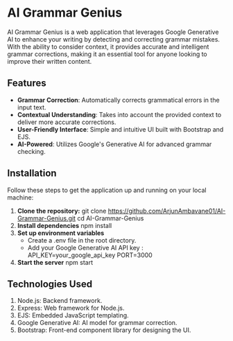# AI Grammar Genius

AI Grammar Genius is a web application that leverages Google Generative AI to enhance your writing by detecting and correcting grammar mistakes. With the ability to consider context, it provides accurate and intelligent grammar corrections, making it an essential tool for anyone looking to improve their written content.

## Features

- **Grammar Correction**: Automatically corrects grammatical errors in the input text.
- **Contextual Understanding**: Takes into account the provided context to deliver more accurate corrections.
- **User-Friendly Interface**: Simple and intuitive UI built with Bootstrap and EJS.
- **AI-Powered**: Utilizes Google's Generative AI for advanced grammar checking.

## Installation

Follow these steps to get the application up and running on your local machine:

1. **Clone the repository:**
   git clone https://github.com/ArjunAmbavane01/AI-Grammar-Genius.git
   cd AI-Grammar-Genius
2. **Install dependencies**
   npm install
3. **Set up environment variables**
   - Create a .env file in the root directory.
   - Add your Google Generative AI API key :
     API_KEY=your_google_api_key
     PORT=3000
4. **Start the server**
   npm start

## Technologies Used   
1. Node.js: Backend framework.
2. Express: Web framework for Node.js.
3. EJS: Embedded JavaScript templating.
4. Google Generative AI: AI model for grammar correction.
5. Bootstrap: Front-end component library for designing the UI.
